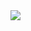 
<img src="https://capsule-render.vercel.app/api?type=waving&color=3399FF&height=300&section=header&text=Brody&fontSize=90&fontColor=FFFFFF" />

<!--
**brody424/brody424** is a ✨ _special_ ✨ repository because its `README.md` (this file) appears on your GitHub profile.

Here are some ideas to get you started:

- 🔭 I’m currently working on ...
- 🌱 I’m currently learning ...
- 👯 I’m looking to collaborate on ...
- 🤔 I’m looking for help with ...
- 💬 Ask me about ...
- 📫 How to reach me: ...
- 😄 Pronouns: ...
- ⚡ Fun fact: ...
-->
